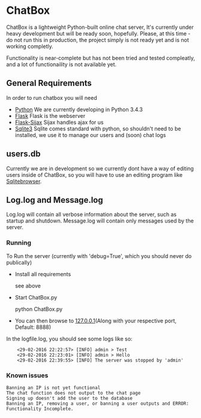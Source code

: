 # ChatBox
ChatBox is a lightweight Python-built online chat server, It's currently under heavy development but will be ready soon, hopefully. Please, at this time - do not run this in production, the project simply is not ready yet and is not working completly.

Functionality is near-complete but has not been tried and tested compleatly, and a lot of functionaility is not available yet.

## General Requirements

In order to run chatbox you will need

* [Python](https://www.python.org/)
 We are currently developing in Python 3.4.3
* [Flask](http://flask.pocoo.org/)
 Flask is the webserver
* [Flask-Sijax](https://pythonhosted.org/Flask-Sijax/)
 Sijax handles ajax for us
* [Sqlite3](https://www.sqlite.org/)
 Sqlite comes standard with python, so shouldn't need to be installed, we use it to manage our users and (soon) chat logs

## users.db
Currently we are in development so we currently dont have a way of editing users inside of ChatBox, so you will have to use an editing program like [Sqlitebrowser](http://sqlitebrowser.org/).


## Log.log and Message.log
Log.log will contain all verbose information about the server, such as startup and shutdown.
Message.log will contain only messages used by the server.

### Running

To Run the server (currently with 'debug=True', which you should never do publically)

* Install all requirements

	see above

* Start ChatBox.py

	python ChatBox.py

* You can then browse to [127.0.0.1](http://127.0.0.1/)(Along with your respective port, Default: 8888)

In the logfile.log, you should see some logs like so:

        <29-02-2016 22:22:57> [INFO] admin > Test
        <29-02-2016 22:23:01> [INFO] admin > Hello
        <29-02-2016 22:39:55> [INFO] The server was stopped by 'admin'

### Known issues
    Banning an IP is not yet functional
    The chat function does not output to the chat page
    Signing up doesn't add the user to the database
    Banning an IP, removing a user, or banning a user outputs and ERROR: Functionality Incomplete.
